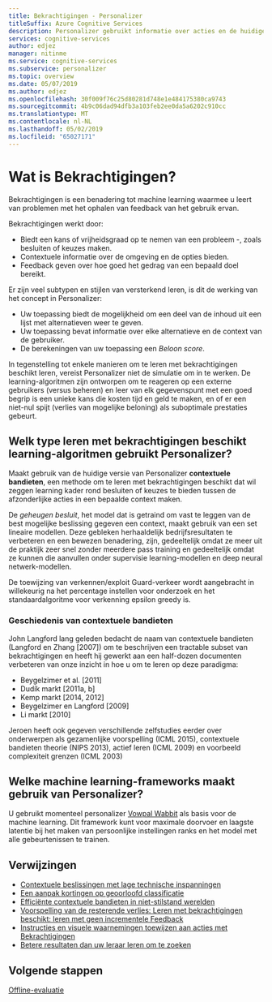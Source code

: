 ```yaml
---
title: Bekrachtigingen - Personalizer
titleSuffix: Azure Cognitive Services
description: Personalizer gebruikt informatie over acties en de huidige context om betere ranking-suggesties maken. De informatie over deze acties en context zijn kenmerken of eigenschappen die worden aangeduid als functies.
services: cognitive-services
author: edjez
manager: nitinme
ms.service: cognitive-services
ms.subservice: personalizer
ms.topic: overview
ms.date: 05/07/2019
ms.author: edjez
ms.openlocfilehash: 30f009f76c25d80281d748e1e484175380ca9743
ms.sourcegitcommit: 4b9c06dad94dfb3a103feb2ee0da5a6202c910cc
ms.translationtype: MT
ms.contentlocale: nl-NL
ms.lasthandoff: 05/02/2019
ms.locfileid: "65027171"
---
```

# <a name="what-is-reinforcement-learning"></a>Wat is Bekrachtigingen?


Bekrachtigingen is een benadering tot machine learning waarmee u leert van problemen met het ophalen van feedback van het gebruik ervan.
 
Bekrachtigingen werkt door:

* Biedt een kans of vrijheidsgraad op te nemen van een probleem -, zoals besluiten of keuzes maken.
* Contextuele informatie over de omgeving en de opties bieden.
* Feedback geven over hoe goed het gedrag van een bepaald doel bereikt.

Er zijn veel subtypen en stijlen van versterkend leren, is dit de werking van het concept in Personalizer:

* Uw toepassing biedt de mogelijkheid om een deel van de inhoud uit een lijst met alternatieven weer te geven.
* Uw toepassing bevat informatie over elke alternatieve en de context van de gebruiker.
* De berekeningen van uw toepassing een _Beloon score_.

In tegenstelling tot enkele manieren om te leren met bekrachtigingen beschikt leren, vereist Personalizer niet de simulatie om in te werken. De learning-algoritmen zijn ontworpen om te reageren op een externe gebruikers (versus beheren) en leer van elk gegevenspunt met een goed begrip is een unieke kans die kosten tijd en geld te maken, en of er een niet-nul spijt (verlies van mogelijke beloning) als suboptimale prestaties gebeurt.

## <a name="what-type-of-reinforcement-learning-algorithms-does-personalizer-use"></a>Welk type leren met bekrachtigingen beschikt learning-algoritmen gebruikt Personalizer?

Maakt gebruik van de huidige versie van Personalizer **contextuele bandieten**, een methode om te leren met bekrachtigingen beschikt dat wil zeggen learning kader rond besluiten of keuzes te bieden tussen de afzonderlijke acties in een bepaalde context maken.

De _geheugen besluit_, het model dat is getraind om vast te leggen van de best mogelijke beslissing gegeven een context, maakt gebruik van een set lineaire modellen. Deze gebleken herhaaldelijk bedrijfsresultaten te verbeteren en een bewezen benadering, zijn, gedeeltelijk omdat ze meer uit de praktijk zeer snel zonder meerdere pass training en gedeeltelijk omdat ze kunnen die aanvullen onder supervisie learning-modellen en deep neural netwerk-modellen.

De toewijzing van verkennen/exploit Guard-verkeer wordt aangebracht in willekeurig na het percentage instellen voor onderzoek en het standaardalgoritme voor verkenning epsilon greedy is.

### <a name="history-of-contextual-bandits"></a>Geschiedenis van contextuele bandieten

John Langford lang geleden bedacht de naam van contextuele bandieten (Langford en Zhang [2007]) om te beschrijven een tractable subset van bekrachtigingen en heeft hij gewerkt aan een half-dozen documenten verbeteren van onze inzicht in hoe u om te leren op deze paradigma:

* Beygelzimer et al. [2011]
* Dudík markt [2011a, b]
* Kemp markt [2014, 2012]
* Beygelzimer en Langford [2009]
* Li markt [2010]

Jeroen heeft ook gegeven verschillende zelfstudies eerder over onderwerpen als gezamenlijke voorspelling (ICML 2015), contextuele bandieten theorie (NIPS 2013), actief leren (ICML 2009) en voorbeeld complexiteit grenzen (ICML 2003)

## <a name="what-machine-learning-frameworks-does-personalizer-use"></a>Welke machine learning-frameworks maakt gebruik van Personalizer?

U gebruikt momenteel personalizer [Vowpal Wabbit](https://github.com/VowpalWabbit/vowpal_wabbit/wiki) als basis voor de machine learning. Dit framework kunt voor maximale doorvoer en laagste latentie bij het maken van persoonlijke instellingen ranks en het model met alle gebeurtenissen te trainen.

## <a name="references"></a>Verwijzingen

* [Contextuele beslissingen met lage technische inspanningen](https://arxiv.org/abs/1606.03966)
* [Een aanpak kortingen op geoorloofd classificatie](https://arxiv.org/abs/1803.02453)
* [Efficiënte contextuele bandieten in niet-stilstand werelden](https://arxiv.org/abs/1708.01799ds)
* [Voorspelling van de resterende verlies: Leren met bekrachtigingen beschikt: leren met geen incrementele Feedback](https://openreview.net/pdf?id=HJNMYceCW)
* [Instructies en visuele waarnemingen toewijzen aan acties met Bekrachtigingen](https://arxiv.org/abs/1704.08795)
* [Betere resultaten dan uw leraar leren om te zoeken](https://arxiv.org/abs/1502.02206)

## <a name="next-steps"></a>Volgende stappen

[Offline-evaluatie](concepts-offline-evaluation.md) 